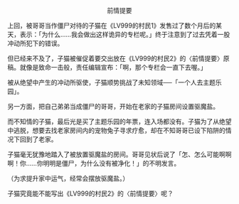 <p align="center">前情提要</p>

上回，被哥哥当作僵尸对待的子猫在《LV999的村民1》发售过了数个月后的某天，表示：「为什么……我会做出这样诡异的专栏呢。」终于注意到了过去凭着一股冲动所犯下的错误。

但已经来不及了，子猫被催促着要交出放在《LV999的村民2》的〈前情提要〉原稿。就像是致命一击般，责任编辑宣布：「啊，那个专栏会一直下去喔。」

被从绝望中产生的冲动所驱使，子猫顺势挑战了未知领域──「一个人去主题乐园」。

另一方面，把自己弟弟当成僵尸的哥哥，开始在老家的子猫房间设置驱魔盐。

而不知情的子猫，最后光是买了主题乐园的年票，连入场都没有。子猫为了从绝望中逃脱，想要去找老家房间内的宠物兔子寻求疗愈，却在不知哥哥已设下陷阱的情况下回到了老家。

子猫毫无犹豫地踏入了被放置驱魔盐的房间。哥哥见状后说了「怎、怎么可能啊啊啊！你……你明明是僵尸，为什么没有被净化！」的不明发言。

（为求提升家中运气，经常会摆放驱魔盐。）

子猫究竟能不能写出《LV999的村民2》的〈前情提要〉呢？

